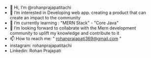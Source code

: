 - 👋 Hi, I’m @rohanprajapatitachi
- 👀 I’m interested in Developing web app. creating a product that can  create an impact to the community
- 🌱 I’m currently learning : "MERN Stack" - "Core Java"
- 💞️ I’m looking forward to collabrate with the Mern development community to uplift my knowledge and contribute to it
- 📫 How to reach me:  " rohanprajapati369@gmail.com "
- instagram: rohanprajapatitachi
- Linkedin: Rohan Prajapati

<!---
rohanprajapatitachi/rohanprajapatitachi is a ✨ special ✨ repository because its `README.md` (this file) appears on your GitHub profile.
You can click the Preview link to take a look at your changes.
--->
